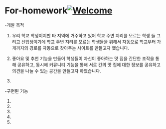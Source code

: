 # For-homework[![Welcome](https://img.shields.io/badge/Welcome-to%20My%20Repository-green)](https://github.com/ggest2/For-homework)

-개발 목적

  1) 우리 학교 학생이지만 타 지역에 거주하고 있어 학교 주변 지리를 모르는 학생 들 그리고 신입생이기에 학교 주변 지리를 모르는 학생들을 위해서 자동으로 학교부터 가게까지의 경로를 자동으로 찾아주는 사이트를 만들고자 했습니다.

  2) 좋아요 및 추천 기능을 만들어 학생들이 자신이 좋아하는 맛 집을 간단한 조작을 통해 공유하고, 동시에 커뮤니티 기능을 통해 서로 간의 맛 집에 대한 정보를 공유하고 의견을 나눌 수 있는 공간을 만들고자 하였습니다.

  3)

-구현된 기능

  1)

  2)

  3)

  4)

  5)
